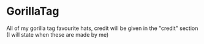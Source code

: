 # GorillaTag
All of my gorilla tag favourite hats, credit will be given in the "credit" section (I will state when these are made by me)
